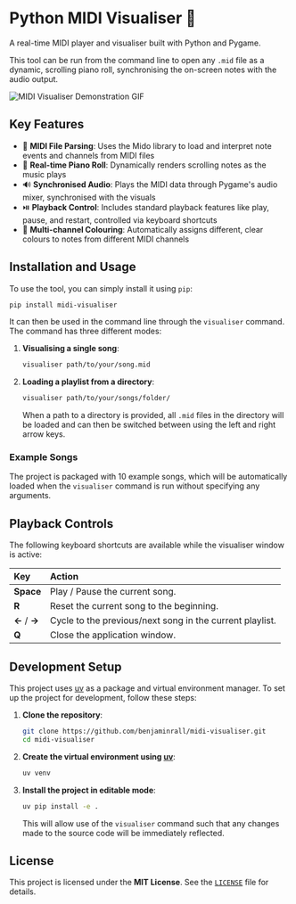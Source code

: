 # Python MIDI Visualiser 🎹

A real-time MIDI player and visualiser built with Python and Pygame.

This tool can be run from the command line to open any `.mid` file as a dynamic, scrolling piano roll, synchronising the on-screen notes with the audio output.

![MIDI Visualiser Demonstration GIF](https://github.com/user-attachments/assets/6bbbe8f7-e93b-4289-8eb1-d0823b3c3bfe)

## Key Features

- 🎵 **MIDI File Parsing**: Uses the Mido library to load and interpret note events and channels from MIDI files
- 🎹 **Real-time Piano Roll**: Dynamically renders scrolling notes as the music plays
- 🔊 **Synchronised Audio**: Plays the MIDI data through Pygame's audio mixer, synchronised with the visuals
- ⏯️ **Playback Control**: Includes standard playback features like play, pause, and restart, controlled via keyboard shortcuts
- 🎨 **Multi-channel Colouring**: Automatically assigns different, clear colours to notes from different MIDI channels

## Installation and Usage

To use the tool, you can simply install it using `pip`:

```sh
pip install midi-visualiser
```

It can then be used in the command line through the `visualiser` command. The command has three different modes:

1. **Visualising a single song**:

   ```sh
   visualiser path/to/your/song.mid
   ```

2. **Loading a playlist from a directory**:

   ```sh
   visualiser path/to/your/songs/folder/
   ```

   When a path to a directory is provided, all `.mid` files in the directory will be loaded and can then be switched between using the left and right arrow keys.

### Example Songs

The project is packaged with 10 example songs, which will be automatically loaded when the `visualiser` command is run without specifying any arguments.

## Playback Controls

The following keyboard shortcuts are available while the visualiser window is active:

| Key           | Action                                                   |
| :------------ | :------------------------------------------------------- |
| **Space**     | Play / Pause the current song.                           |
| **R**         | Reset the current song to the beginning.                 |
| **←** / **→** | Cycle to the previous/next song in the current playlist. |
| **Q**         | Close the application window.                            |

## Development Setup

This project uses [uv](https://github.com/astral-sh/uv) as a package and virtual environment manager. To set up the project for development, follow these steps:

1. **Clone the repository**:

   ```sh
   git clone https://github.com/benjaminrall/midi-visualiser.git
   cd midi-visualiser
   ```

2. **Create the virtual environment using [uv](https://github.com/astral-sh/uv)**:

   ```sh
   uv venv
   ```

3. **Install the project in editable mode**:

   ```sh
   uv pip install -e .
   ```

   This will allow use of the `visualiser` command such that any changes made to the source code will be immediately reflected.

## License

This project is licensed under the **MIT License**. See the [`LICENSE`](./LICENSE) file for details.
